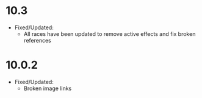 # 10.3
* Fixed/Updated:
  * All races have been updated to remove active effects and fix broken references

# 10.0.2
* Fixed/Updated:
  * Broken image links

